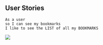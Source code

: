 ## User Stories

```
As a user
so I can see my bookmarks
I like to see the LIST of all my BOOKMARKS
```

<!-- ```
As a user
so I can mantain the bookmarks
I would like to add, delete and update a specific bookmark
```

```
As a user
so I can keep track
I would like to comment or add a description
```

```
As a user
so I can organize my bookmarks
I would like to tag my bookmarks into categories
```

```
As a user
so I can retreive specific bookmark
I would like to filter my bookmarks by TAG
```

```
As an user
I can only manage my own bookmarks
I would like to SIGN IN and SIGN OUT
``` -->

<img src="https://github.com/xavierloos/bookmark_manager/blob/master/Screenshot%202020-12-14%20at%2014.51.06.png"/>
